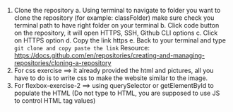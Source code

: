 1. Clone the repository
   a. Using terminal to navigate to folder you want to clone the repository (for example: classFolder) make sure check you terminal path to have right folder on your terminal
   b. Click code button on the repository, it will open HTTPS, SSH, Github CLI options
   c. Click on HTTPS option
   d. Copy the link https
   e. Back to your terminal and type
   `git clone and copy paste the link`
   Resource: https://docs.github.com/en/repositories/creating-and-managing-repositories/cloning-a-repository
2. For css exercise ==> it already provided the html and pictures, all you have to do is to write css to make the website similar to the image.
3. For flexbox-exercise-2 ==> using querySelector or getElementById to populate the HTML (Do not type to HTML, you are supposed to use JS to control HTML tag values)
